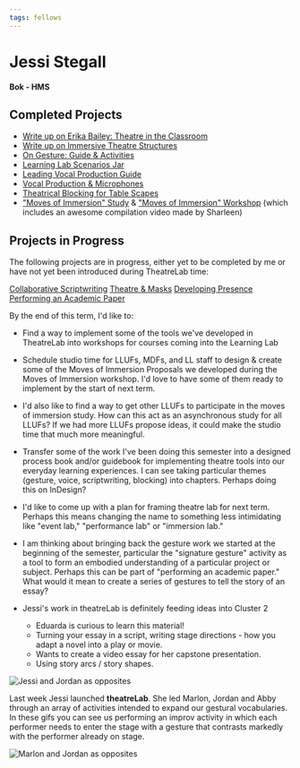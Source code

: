 ```yaml
---
tags: fellows
---
```


# Jessi Stegall
**Bok - HMS**

## Completed Projects
* [Write up on Erika Bailey: Theatre in the Classroom](https://hackmd.io/@theatre-lab/r1TuDnqWF)
* [Write up on Immersive Theatre Structures](https://hackmd.io/@theatre-lab/HJpyB40zt)
* [On Gesture: Guide & Activities](https://hackmd.io/@theatre-lab/Hk42NtyXK)
* [Learning Lab Scenarios Jar](https://hackmd.io/@llufs/ryn27IsVK)
* [Leading Vocal Production Guide](https://hackmd.io/@theatre-lab/Hy5J9gYNt)
* [Vocal Production & Microphones](https://hackmd.io/@theatre-lab/H1PfXSzEt)
* [Theatrical Blocking for Table Scapes](https://hackmd.io/@theatre-lab/SkCXJqwXY)
* ["Moves of Immersion" Study](https://hackmd.io/@theatre-lab/BymZMdhBY) & ["Moves of Immersion" Workshop](https://hackmd.io/@theatre-lab/Bkw_Sk1DF) (which includes an awesome compilation video made by Sharleen)

## Projects in Progress
The following projects are in progress, either yet to be completed by me or have not yet been introduced during TheatreLab time:

[Collaborative Scriptwriting](https://hackmd.io/@theatre-lab/r1iN07CfY)
[Theatre & Masks](https://hackmd.io/@theatre-lab/HkEAk3kQt)
[Developing Presence](https://hackmd.io/@theatre-lab/SJ2smNRfY)
[Performing an Academic Paper](https://hackmd.io/@theatre-lab/Skw3ZbuvY)

By the end of this term, I'd like to:
* Find a way to implement some of the tools we've developed in TheatreLab into workshops for courses coming into the Learning Lab
* Schedule studio time for LLUFs, MDFs, and LL staff to design & create some of the Moves of Immersion Proposals we developed during the Moves of Immersion workshop. I'd love to have some of them ready to implement by the start of next term. 
* I'd also like to find a way to get other LLUFs to participate in the moves of immersion study. How can this act as an asynchronous study for all LLUFs? If we had more LLUFs propose ideas, it could make the studio time that much more meaningful. 
* Transfer some of the work I've been doing this semester into a designed process book and/or guidebook for implementing theatre tools into our everyday learning experiences. I can see taking particular themes (gesture, voice, scriptwriting, blocking) into chapters. Perhaps doing this on InDesign?
* I'd like to come up with a plan for framing theatre lab for next term. Perhaps this means changing the name to something less intimidating like "event lab," "performance lab" or "immersion lab."
* I am thinking about bringing back the gesture work we started at the beginning of the semester, particular the "signature gesture" activity as a tool to form an embodied understanding of a particular project or subject. Perhaps this can be part of "performing an academic paper." What would it mean to create a series of gestures to tell the story of an essay? 









* Jessi's work in theatreLab is definitely feeding ideas into Cluster 2
    * Eduarda is curious to learn this material!
    * Turning your essay in a script, writing stage directions - how you adapt a novel into a play or movie.
    * Wants to create a video essay for her capstone presentation.
    * Using story arcs / story shapes.


![Jessi and Jordan as opposites](https://files.slack.com/files-pri/T0HTW3H0V-F02EK25QM38/jk-js-1_360.gif?pub_secret=f1c120762d)

Last week Jessi launched **theatreLab**. She led Marlon, Jordan and Abby through an array of activities intended to expand our gestural vocabularies. In these gifs you can see us performing an improv activity in which each performer needs to enter the stage with a gesture that contrasts markedly with the performer already on stage.

![Marlon and Jordan as opposites](https://files.slack.com/files-pri/T0HTW3H0V-F02EB3VJ4UF/for-gif-4_540.gif?pub_secret=8a23ccdeaf)